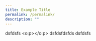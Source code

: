 ```yaml
---
title: Example Title
permalink: /permalink/
description: ""
---
```

dsfdsfs
<o:p></o:p> dsfdsfdsfds
dsfdsfs
